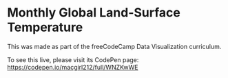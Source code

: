 # Monthly Global Land-Surface Temperature

This was made as part of the freeCodeCamp Data Visualization curriculum.

To see this live, please visit its CodePen page: https://codepen.io/macgirl212/full/WNZKwWE
